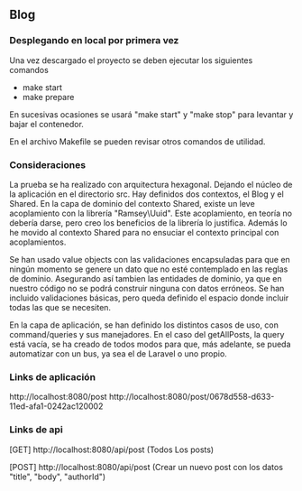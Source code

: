 ## Blog

### Desplegando en local por primera vez

Una vez descargado el proyecto se deben ejecutar los siguientes comandos

- make start
- make prepare

En sucesivas ocasiones se usará "make start" y "make stop" para levantar y bajar el contenedor.

En el archivo Makefile se pueden revisar otros comandos de utilidad.

### Consideraciones

La prueba se ha realizado con arquitectura hexagonal. Dejando el núcleo de la aplicación en el directorio src. Hay definidos dos contextos, el Blog y el Shared.
En la capa de dominio del contexto Shared, existe un leve acoplamiento con la librería "Ramsey\Uuid". Este acoplamiento, en teoría no debería darse, pero creo los beneficios de la librería lo justifica. Además lo he movido al contexto Shared para no ensuciar el contexto principal con acoplamientos.

Se han usado value objects con las validaciones encapsuladas para que en ningún momento se genere un dato que no esté contemplado en las reglas de dominio. Asegurando así tambien las entidades de dominio, ya que en nuestro código no se podrá construir ninguna con datos erróneos. Se han incluido validaciones básicas, pero queda definido el espacio donde incluir todas las que se necesiten.

En la capa de aplicación, se han definido los distintos casos de uso, con command/queries y sus manejadores. En el caso del getAllPosts, la query está vacía, se ha creado de todos modos para que, más adelante, se pueda automatizar con un bus, ya sea el de Laravel o uno propio.

### Links de aplicación

http://localhost:8080/post
http://localhost:8080/post/0678d558-d633-11ed-afa1-0242ac120002

### Links de api

[GET] http://localhost:8080/api/post (Todos Los posts)

[POST] http://localhost:8080/api/post (Crear un nuevo post con los datos "title", "body", "authorId")
